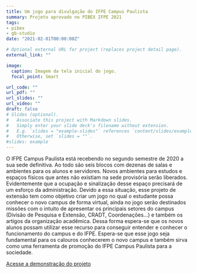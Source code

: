 ```yaml
---
title: Um jogo para divulgação do IFPE Campus Paulista
summary: Projeto aprovado no PIBEX IFPE 2021
tags:
- pibex
- gb-studio
date: "2021-02-01T00:00:00Z"

# Optional external URL for project (replaces project detail page).
external_link: ""

image:
  caption: Imagem da tela inicial do jogo.
  focal_point: Smart

url_code: ""
url_pdf: ""
url_slides: ""
url_video: ""
draft: false
# Slides (optional).
#   Associate this project with Markdown slides.
#   Simply enter your slide deck's filename without extension.
#   E.g. `slides = "example-slides"` references `content/slides/example-slides.md`.
#   Otherwise, set `slides = ""`.
#slides: example
---
```


O IFPE Campus Paulista está recebendo no segundo semestre de 2020 a sua sede definitiva. Ao todo são seis blocos com dezenas de salas e ambientes para os alunos e servidores. Novos ambientes para estudos e espaços físicos que antes não existiam na sede provisória serão liberados. Evidentemente que a ocupação e sinalização desse espaço precisará de um esforço da administração. Devido a essa situação, esse projeto de extensão tem como objetivo criar um jogo no qual o estudante possa conhecer o novo campus de forma virtual, ainda no jogo serão destinados missões com o intuito de apresentar os principais setores do campus (Divisão de Pesquisa e Extensão, CRADT, Coordenações…) e também os artigos da organização acadêmica. Dessa forma espera-se que os novos alunos possam utilizar esse recurso para conseguir entender e conhecer o funcionamento do campus e do IFPE. Espera-se que esse jogo seja fundamental para os calouros conhecerem o novo campus e também sirva como uma ferramenta de promoção do IFPE Campus Paulista para a sociedade. 

[Acesse a demonstração do projeto](https://ifpe-paulista-rodrigo.github.io/jogo-ifpe/index.html)

